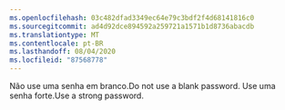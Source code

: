 ```yaml
---
ms.openlocfilehash: 03c482dfad3349ec64e79c3bdf2f4d68141816c0
ms.sourcegitcommit: ad4d92dce894592a259721a1571b1d8736abacdb
ms.translationtype: MT
ms.contentlocale: pt-BR
ms.lasthandoff: 08/04/2020
ms.locfileid: "87568778"
---
```

<span data-ttu-id="28a5e-101">Não use uma senha em branco.</span><span class="sxs-lookup"><span data-stu-id="28a5e-101">Do not use a blank password.</span></span> <span data-ttu-id="28a5e-102">Use uma senha forte.</span><span class="sxs-lookup"><span data-stu-id="28a5e-102">Use a strong password.</span></span>
